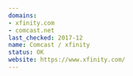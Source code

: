 ```yaml
---
domains:
- xfinity.com
- comcast.net
last_checked: 2017-12
name: Comcast / xfinity
status: OK
website: https://www.xfinity.com/
---
```

